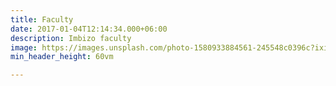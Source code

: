 ```yaml
---
title: Faculty
date: 2017-01-04T12:14:34.000+06:00
description: Imbizo faculty
image: https://images.unsplash.com/photo-1580933884561-245548c0396c?ixid=MnwxMjA3fDB8MHxwaG90by1wYWdlfHx8fGVufDB8fHx8&ixlib=rb-1.2.1&auto=format&fit=crop&w=1500&q=80
min_header_height: 60vm

---
```

